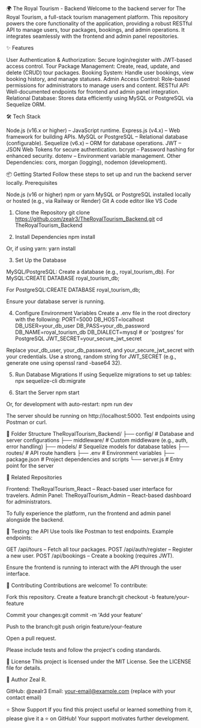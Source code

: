 🌍 The Royal Tourism - Backend
Welcome to the backend server for The Royal Tourism, a full-stack tourism management platform. This repository powers the core functionality of the application, providing a robust RESTful API to manage users, tour packages, bookings, and admin operations. It integrates seamlessly with the frontend and admin panel repositories.

✨ Features

User Authentication & Authorization: Secure login/register with JWT-based access control.
Tour Package Management: Create, read, update, and delete (CRUD) tour packages.
Booking System: Handle user bookings, view booking history, and manage statuses.
Admin Access Control: Role-based permissions for administrators to manage users and content.
RESTful API: Well-documented endpoints for frontend and admin panel integration.
Relational Database: Stores data efficiently using MySQL or PostgreSQL via Sequelize ORM.


🛠️ Tech Stack

Node.js (v16.x or higher) – JavaScript runtime.
Express.js (v4.x) – Web framework for building APIs.
MySQL or PostgreSQL – Relational database (configurable).
Sequelize (v6.x) – ORM for database operations.
JWT – JSON Web Tokens for secure authentication.
bcrypt – Password hashing for enhanced security.
dotenv – Environment variable management.
Other Dependencies: cors, morgan (logging), nodemon (development).


📦 Getting Started
Follow these steps to set up and run the backend server locally.
Prerequisites

Node.js (v16 or higher)
npm or yarn
MySQL or PostgreSQL installed locally or hosted (e.g., via Railway or Render)
Git
A code editor like VS Code

1. Clone the Repository
git clone https://github.com/zealr3/TheRoyalTourism_Backend.git
cd TheRoyalTourism_Backend

2. Install Dependencies
npm install

Or, if using yarn:
yarn install

3. Set Up the Database

MySQL/PostgreSQL: Create a database (e.g., royal_tourism_db).
For MySQL:CREATE DATABASE royal_tourism_db;


For PostgreSQL:CREATE DATABASE royal_tourism_db;




Ensure your database server is running.

4. Configure Environment Variables
Create a .env file in the root directory with the following:
PORT=5000
DB_HOST=localhost
DB_USER=your_db_user
DB_PASS=your_db_password
DB_NAME=royal_tourism_db
DB_DIALECT=mysql  # or 'postgres' for PostgreSQL
JWT_SECRET=your_secure_jwt_secret


Replace your_db_user, your_db_password, and your_secure_jwt_secret with your credentials.
Use a strong, random string for JWT_SECRET (e.g., generate one using openssl rand -base64 32).

5. Run Database Migrations
If using Sequelize migrations to set up tables:
npx sequelize-cli db:migrate

6. Start the Server
npm start

Or, for development with auto-restart:
npm run dev

The server should be running on http://localhost:5000. Test endpoints using Postman or curl.

📁 Folder Structure
TheRoyalTourism_Backend/
├── config/            # Database and server configurations
├── middleware/        # Custom middleware (e.g., auth, error handling)
├── models/            # Sequelize models for database tables
├── routes/            # API route handlers
├── .env               # Environment variables
├── package.json       # Project dependencies and scripts
└── server.js          # Entry point for the server


🔗 Related Repositories

Frontend: TheRoyalTourism_React – React-based user interface for travelers.
Admin Panel: TheRoyalTourism_Admin – React-based dashboard for administrators.

To fully experience the platform, run the frontend and admin panel alongside the backend.

🧪 Testing the API
Use tools like Postman to test endpoints. Example endpoints:

GET /api/tours – Fetch all tour packages.
POST /api/auth/register – Register a new user.
POST /api/bookings – Create a booking (requires JWT).

Ensure the frontend is running to interact with the API through the user interface.

🤝 Contributing
Contributions are welcome! To contribute:

Fork this repository.
Create a feature branch:git checkout -b feature/your-feature


Commit your changes:git commit -m 'Add your feature'


Push to the branch:git push origin feature/your-feature


Open a pull request.

Please include tests and follow the project's coding standards.

📄 License
This project is licensed under the MIT License. See the LICENSE file for details.

👤 Author
Zeal R.

GitHub: @zealr3
Email: your-email@example.com (replace with your contact email)


⭐️ Show Support
If you find this project useful or learned something from it, please give it a ⭐️ on GitHub! Your support motivates further development.
